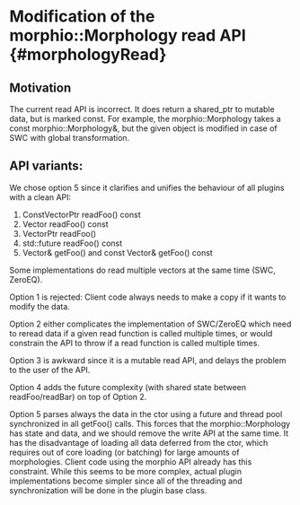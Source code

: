 Modification of the morphio::Morphology read API {#morphologyRead}
============

## Motivation

The current read API is incorrect. It does return a shared_ptr to mutable data,
but is marked const. For example, the morphio::Morphology takes a const
morphio::Morphology&, but the given object is modified in case of SWC with global
transformation.

## API variants:

We chose option 5 since it clarifies and unifies the behaviour of all plugins
with a clean API:

1. ConstVectorPtr readFoo() const
2. Vector readFoo() const
3. VectorPtr readFoo()
4. std::future<Vector> readFoo() const
5. Vector& getFoo() and const Vector& getFoo() const

Some implementations do read multiple vectors at the same time (SWC, ZeroEQ).

Option 1 is rejected: Client code always needs to make a copy if it wants to
modify the data.

Option 2 either complicates the implementation of SWC/ZeroEQ which need to
reread data if a given read function is called multiple times, or would
constrain the API to throw if a read function is called multiple times.

Option 3 is awkward since it is a mutable read API, and delays the problem to
the user of the API.

Option 4 adds the future complexity (with shared state between readFoo/readBar)
on top of Option 2.

Option 5 parses always the data in the ctor using a future and thread pool
synchronized in all getFoo() calls. This forces that the morphio::Morphology has
state and data, and we should remove the write API at the same time. It has the
disadvantage of loading all data deferred from the ctor, which requires out of
core loading (or batching) for large amounts of morphologies. Client code using
the morphio API already has this constraint. While this seems to be more complex,
actual plugin implementations become simpler since all of the threading and
synchronization will be done in the plugin base class.
